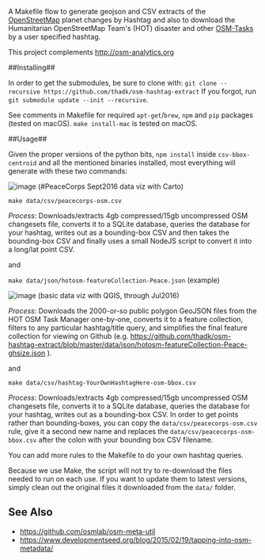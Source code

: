 A Makefile flow to generate geojson and CSV extracts of the [OpenStreetMap](https://openstreetmap.org) planet changes by Hashtag and also to download the Humanitarian OpenStreetMap Team's (HOT) disaster and other [OSM-Tasks](https://tasks.hotosm.org)  by a user specified hashtag.

This project complements http://osm-analytics.org

##Installing##

In order to get the submodules, be sure to clone with:
`git clone --recursive https://github.com/thadk/osm-hashtag-extract`
 If you forgot, run `git submodule update --init --recursive`.
 
See comments in Makefile for required `apt-get`/`brew`, `npm` and `pip` packages (tested on macOS). `make install-mac` is tested on macOS.

##Usage##

Given the proper versions of the python bits, `npm install` inside `csv-bbox-centroid` and all the mentioned binaries installed, most everything will generate with these two commands:

![image](https://media.giphy.com/media/l0HlTRNXTEATghoBi/giphy.gif) (#PeaceCorps Sept2016 data viz with Carto)

`make data/csv/peacecorps-osm.csv`

*Process*: Downloads/extracts 4gb compressed/15gb uncompressed OSM changesets file, converts it to a SQLite database, queries the database for your hashtag, writes out as a bounding-box CSV and then takes the bounding-box CSV and finally uses a small NodeJS script to convert it into a long/lat point CSV.

and

`make data/json/hotosm-featureCollection-Peace.json` (example)

![image](https://cloud.githubusercontent.com/assets/283343/20336383/9c3b0b2e-ab97-11e6-9e4b-82e47cfdc4b2.png) (basic data viz with QGIS, through Jul2016)

*Process*: Downloads the 2000-or-so public polygon GeoJSON files from the HOT OSM Task Manager one-by-one, converts it to a feature collection, filters to any particular hashtag/title query, and simplifies the final feature collection for viewing on Github (e.g. https://github.com/thadk/osm-hashtag-extract/blob/master/data/json/hotosm-featureCollection-Peace-ghsize.json ).

and

`make data/csv/hashtag-YourOwnHashtagHere-osm-bbox.csv`

*Process*: Downloads/extracts 4gb compressed/15gb uncompressed OSM changesets file, converts it to a SQLite database, queries the database for your hashtag, writes out as a bounding-box CSV. In order to get points rather than bounding-boxes, you can copy the `data/csv/peacecorps-osm.csv` rule, give it a second new name and replaces the `data/csv/peacecorps-osm-bbox.csv` after the colon with your bounding box CSV filename.

You can add more rules to the Makefile to do your own hashtag queries.

Because we use Make, the script will not try to re-download the files needed to run on each use. If you want to update them to latest versions, simply clean out the original files it downloaded from the `data/` folder. 

See Also
-------

* https://github.com/osmlab/osm-meta-util
* https://www.developmentseed.org/blog/2015/02/19/tapping-into-osm-metadata/

